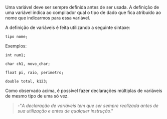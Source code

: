 Uma variável deve ser sempre definida antes de ser usada. A definição de uma variável indica ao compilador qual o tipo de dado que fica atribuído ao nome que indicarmos para essa variável.

A definição de variáveis é feita utilizando a seguinte sintaxe:
```
tipo nome;
```

Exemplos:
```
int num1;

char ch1, novo_char;

float pi, raio, perimetro;

double total, k123;
```

Como observado acima, é possível fazer declarações múltiplas de variáveis de mesmo tipo de uma só vez.

> -"_A declaração de variáveis tem que ser sempre realizada antes de sua utilização e antes de qualquer instrução_."